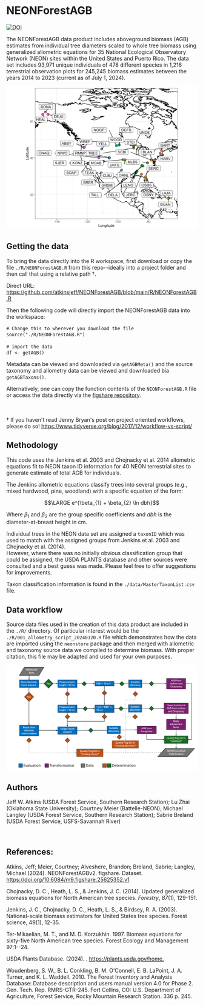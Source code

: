 # NEONForestAGB

[![DOI](https://zenodo.org/badge/639550392.svg)](https://zenodo.org/doi/10.5281/zenodo.11193519)

The NEONForestAGB data product includes aboveground biomass (AGB) estimates from individual tree diameters scaled to whole tree biomass using generalized allometric equations for 35 National Ecological Observatory Network (NEON) sites within the United States and Puerto Rico. The data set includes 93,971 unique individuals of 478 different species in 1,216 terrestrial observation plots for 245,245 biomass estimates between the years 2014 to 2023 (current as of July 1, 2024).

![Figure 1. Map showing all 35 NEON terrestrial sites included in this data product.](https://raw.githubusercontent.com/atkinsjeff/NEONForestAGB/main/summary/site_map.png)

## Getting the data

To bring the data directly into the R workspace, first download or copy the file `./R/NEONForestAGB.R` from this repo--ideally into a project folder and then call that using a relative path †.

Direct URL: <https://github.com/atkinsjeff/NEONForestAGB/blob/main/R/NEONForestAGB.R>

Then the following code will directly import the NEONForestAGB data into the workspace:

```         
# Change this to wherever you download the file
source("./R/NEONForestAGB.R")

# import the data
df <- getAGB()
```

Metadata can be viewed and downloaded via `getAGBMeta()` and the source taxonomy and allometry data can be viewed and downloaded bia `getAGBTaxons()`.

Alternatively, one can copy the function contents of the `NEONForestAGB.R` file or access the data directly via the [figshare repository](https://figshare.com/articles/dataset/NEONForestAGBv2/25625352).

&nbsp;  
&nbsp;   
† If you haven't read Jenny Bryan's post on project oriented workflows, please do so! <https://www.tidyverse.org/blog/2017/12/workflow-vs-script/>

## Methodology

This code uses the Jenkins et al. 2003 and Chojnacky et al. 2014 allometric equations fit to NEON taxon ID information for 40 NEON terrestrial sites to generate estimate of total AGB for individuals.

The Jenkins allometric equations classify trees into several groups (e.g., mixed hardwood, pine, woodland) with a specific equation of the form:

$$\LARGE e^{\beta_{1} + \beta_{2} \ln dbh}$$

Where ${\beta_{1}}$ and ${\beta_{2}}$ are the group specific coefficients and $dbh$ is the diameter-at-breast height in cm.

Individual trees in the NEON data set are assigned a `taxonID` which was used to match with the assigned groups from Jenkins et al. 2003 and Chojnacky et al. (2014).\
However, where there was no initially obvious classification group that could be assigned, the USDA PLANTS database and other sources were consulted and a best guess was made. Please feel free to offer suggestions for improvements.

Taxon classification information is found in the `./data/MasterTaxonList.csv` file.

## Data workflow

Source data files used in the creation of this data product are included in the `./R/` directory. Of particular interest would be the `./R/001_allometry_script_20240320.R` file which demonstrates how the data are imported using the `neonstore` package and then merged with allometric and taxonomy source data we compiled to determine biomass. With proper citation, this file may be adapted and used for your own purposes.

![Figure 2. Workflow diagram illustrating the process from which measurements of individual tree diameter is taken and then processed into aboveground biomass (AGB) estimates.](https://raw.githubusercontent.com/atkinsjeff/NEONForestAGB/main/summary/Fig1Workflow.png)

## Authors

Jeff W. Atkins (USDA Forest Service, Southern Research Station); Lu Zhai (Oklahoma State University); Courtney Meier (Battelle-NEON); Michael Langley (USDA Forest Service, Southern Research Station); Sabrie Breland (USDA Forest Service, USFS-Savannah River)

&nbsp; 
&nbsp;
&nbsp; 

## References:

Atkins, Jeff; Meier, Courtney; Alveshere, Brandon; Breland, Sabrie; Langley, Michael (2024). NEONForestAGBv2. figshare. Dataset. <https://doi.org/10.6084/m9.figshare.25625352.v1>

Chojnacky, D. C., Heath, L. S., & Jenkins, J. C. (2014). Updated generalized biomass equations for North American tree species. *Forestry*, *87*(1), 129-151.

Jenkins, J. C., Chojnacky, D. C., Heath, L. S., & Birdsey, R. A. (2003). National-scale biomass estimators for United States tree species. Forest science, 49(1), 12-35.

Ter-Mikaelian, M. T., and M. D. Korzukhin. 1997. Biomass equations for sixty-five North American tree species. Forest Ecology and Management 97:1--24.

USDA Plants Database. (2024). . <https://plants.usda.gov/home.>

Woudenberg, S. W., B. L. Conkling, B. M. O'Connell, E. B. LaPoint, J. A. Turner, and K. L. Waddell. 2010. The Forest Inventory and Analysis Database: Database description and users manual version 4.0 for Phase 2. Gen. Tech. Rep. RMRS-GTR-245. Fort Collins, CO: U.S. Department of Agriculture, Forest Service, Rocky Mountain Research Station. 336 p. 245.
